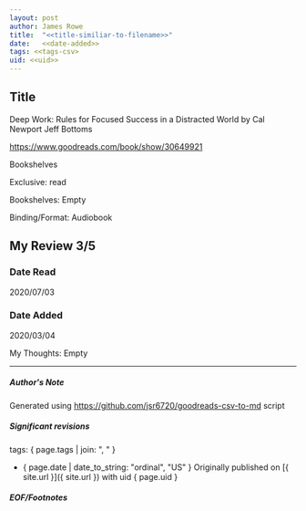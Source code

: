 ```yaml
---
layout: post
author: James Rowe
title:  "<<title-similiar-to-filename>>"
date:   <<date-added>>
tags: <<tags-csv>
uid: <<uid>>
---
```


<!-- highly dependent on how you personally use jekyll templates, and how you want this to show up -->

## Title

Deep Work: Rules for Focused Success in a Distracted World by Cal Newport
Jeff Bottoms 

https://www.goodreads.com/book/show/30649921

Bookshelves

Exclusive: read

Bookshelves: Empty

Binding/Format: Audiobook

## My Review 3/5

### Date Read
2020/07/03

### Date Added
2020/03/04

My Thoughts: Empty

---

##### Author's Note

Generated using https://github.com/jsr6720/goodreads-csv-to-md script

##### Significant revisions

tags: { page.tags | join: ", " } <!-- todo move this somewhere -->

- { page.date | date_to_string: "ordinal", "US" } Originally published on [{ site.url }]({ site.url }) with uid { page.uid }

##### EOF/Footnotes
